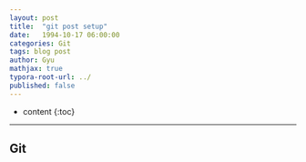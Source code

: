 ```yaml
---
layout: post
title:  "git post setup"
date:   1994-10-17 06:00:00
categories: Git
tags: blog post
author: Gyu
mathjax: true
typora-root-url: ../
published: false
---
```


* content
{:toc}

---
## Git

